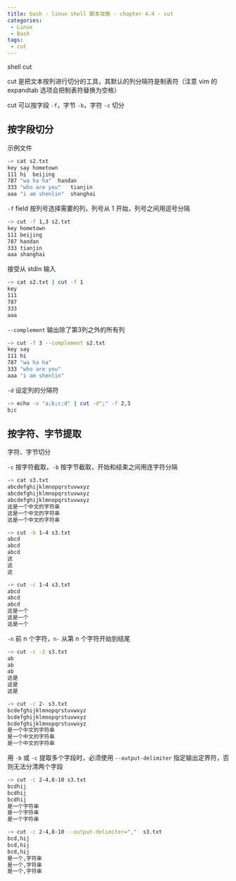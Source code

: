 ```yaml
---
title: bash - linux shell 脚本攻略 - chapter 4.4 - cut
categories: 
 - Linux
 - Bash
tags: 
 - cut
---
```


shell cut

<!--more-->

cut 是把文本按列进行切分的工具，其默认的列分隔符是制表符（注意 vim 的 expandtab 选项会把制表符替换为空格）

cut 可以按字段 `-f`，字节 `-b`，字符 `-c` 切分

## 按字段切分

示例文件
```bash
-> cat s2.txt
key	say	hometown
111	hi	beijing
787	"wa ha ha"	handan
333	"who are you"	tianjin
aaa	"i am shenlin"	shanghai
```

`-f` field 按列号选择需要的列，列号从 1 开始，列号之间用逗号分隔
```bash
-> cut -f 1,3 s2.txt
key	hometown
111	beijing
787	handan
333	tianjin
aaa	shanghai
```

接受从 stdin 输入
```bash
-> cat s2.txt | cut -f 1
key
111
787
333
aaa
```

`--complement` 输出除了第3列之外的所有列
```bash
-> cut -f 3 --complement s2.txt
key	say
111	hi
787	"wa ha ha"
333	"who are you"
aaa	"i am shenlin"
```

`-d` 设定列的分隔符
```bash
-> echo -e "a;b;c;d" | cut -d";" -f 2,3
b;c
```

## 按字符、字节提取

字符、字节切分

`-c` 按字符截取，`-b` 按字节截取，开始和结束之间用连字符分隔
```bash
-> cat s3.txt
abcdefghijklmnopqrstuvwxyz
abcdefghijklmnopqrstuvwxyz
abcdefghijklmnopqrstuvwxyz
这是一个中文的字符串
这是一个中文的字符串
这是一个中文的字符串

-> cut -b 1-4 s3.txt
abcd
abcd
abcd
这
这
这

-> cut -c 1-4 s3.txt
abcd
abcd
abcd
这是一个
这是一个
这是一个
```

`-n` 前 n 个字符，`n-` 从第 n 个字符开始到结尾
```bash
-> cut -c -2 s3.txt
ab
ab
ab
这是
这是
这是

-> cut -c 2- s3.txt
bcdefghijklmnopqrstuvwxyz
bcdefghijklmnopqrstuvwxyz
bcdefghijklmnopqrstuvwxyz
是一个中文的字符串
是一个中文的字符串
是一个中文的字符串
```

用 `-b` 或 `-c` 提取多个字段时，必须使用 `--output-delimiter` 指定输出定界符，否则无法分清两个字段
```bash
-> cut -c 2-4,8-10 s3.txt
bcdhij
bcdhij
bcdhij
是一个字符串
是一个字符串
是一个字符串

-> cut -c 2-4,8-10 --output-delimiter=","  s3.txt
bcd,hij
bcd,hij
bcd,hij
是一个,字符串
是一个,字符串
是一个,字符串
```

